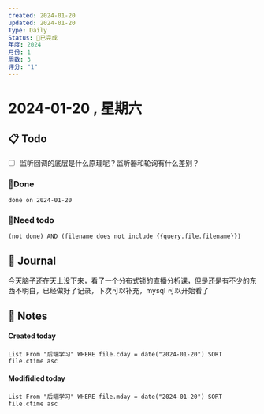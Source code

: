 ```yaml
---
created: 2024-01-20
updated: 2024-01-20
Type: Daily
Status: 🎃已完成
年度: 2024
月份: 1
周数: 3
评分: "1"
---
```

# 2024-01-20 , 星期六

## 📋 Todo
- [ ] 监听回调的底层是什么原理呢？监听器和轮询有什么差别？
### 🍰Done
```tasks
done on 2024-01-20
```
### 🍕Need todo

```tasks
(not done) AND (filename does not include {{query.file.filename}}) 
```
## 📆 Journal

今天脑子还在天上没下来，看了一个分布式锁的直播分析课，但是还是有不少的东西不明白，已经做好了记录，下次可以补充，mysql 可以开始看了
## 📑 Notes


#### Created today

```dataview
List From "后端学习" WHERE file.cday = date("2024-01-20") SORT file.ctime asc
```


#### Modifidied today

```dataview
List From "后端学习" WHERE file.mday = date("2024-01-20") SORT file.ctime asc
```